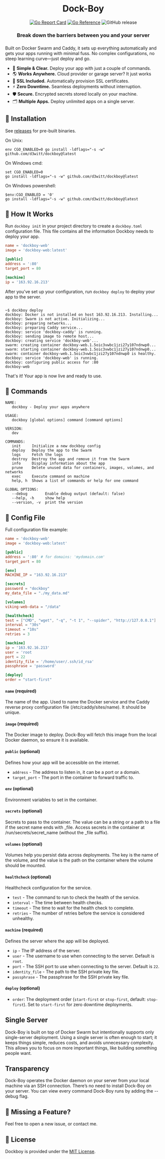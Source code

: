 <div align="center">
<h1>Dock-Boy</h1>

[![Go Report Card](https://goreportcard.com/badge/github.com/d3witt/dockboy)](https://goreportcard.com/report/github.com/d3witt/dockboy)
[![Go Reference](https://pkg.go.dev/badge/github.com/d3witt/dockboy.svg)](https://pkg.go.dev/github.com/d3witt/dockboy)
![GitHub release](https://img.shields.io/github/v/release/d3witt/dockboy)

<h3>Break down the barriers between you and your server<h3/>
</div>

Built on Docker Swarm and Caddy, it sets up everything automatically and gets your apps running with minimal fuss. No complex configurations, no steep learning curve—just deploy and go.

-   🚀 **Simple & Clear.** Deploy your app with just a couple of commands.
-   🌎 **Works Anywhere.** Cloud provider or garage server? It just works
-   🔐 **SSL Included.** Automatically provision SSL certificates.
-   ⚡️ **Zero Downtime.** Seamless deployments without interruption.
-   🛡️ **Secure.** Encrypted secrets stored locally on your machine.
-   🗂️ **Multiple Apps.** Deploy unlimited apps on a single server.

## 🚀 Installation

See [releases](https://github.com/d3witt/dockboy/releases) for pre-built binaries.

On Unix:

```
env CGO_ENABLED=0 go install -ldflags="-s -w" github.com/d3witt/dockboy@latest
```

On Windows cmd:

```
set CGO_ENABLED=0
go install -ldflags="-s -w" github.com/d3witt/dockboy@latest
```

On Windows powershell:

```
$env:CGO_ENABLED = '0'
go install -ldflags="-s -w" github.com/d3witt/dockboy@latest
```

## 📄 How It Works

Run `dockboy init` in your project directory to create a `dockboy.toml` configuration file. This file contains all the information Dockboy needs to deploy your app.

```toml
name = 'dockboy-web'
image = 'dockboy-web:latest'

[public]
address = ':80'
target_port = 80

[machine]
ip = '163.92.16.213'
```

After you've set up your configuration, run `dockboy deploy` to deploy your app to the server.

```shell

~$ dockboy deploy
dockboy: Docker is not installed on host 163.92.16.213. Installing...
dockboy: Swarm is not active. Initializing...
dockboy: preparing networks...
dockboy: preparing Caddy service...
dockboy: service 'dockboy-caddy' is running.
dockboy: sending image to remote host...
dockboy: creating service 'dockboy-web'...
swarm: creating container dockboy-web.1.5oic3vwbc1jzi27y107ndnwp0...
swarm: starting container dockboy-web.1.5oic3vwbc1jzi27y107ndnwp0...
swarm: container dockboy-web.1.5oic3vwbc1jzi27y107ndnwp0 is healthy.
dockboy: service 'dockboy-web' is running.
dockboy: configuring public access for :80
dockboy-web
```

That's it! Your app is now live and ready to use.

## 📖 Commands

```shell
NAME:
   dockboy - Deploy your apps anywhere

USAGE:
   dockboy [global options] command [command options]

VERSION:
   dev

COMMANDS:
   init     Initialize a new dockboy config
   deploy   Deploy the app to the Swarm
   logs     Fetch the logs
   destroy  Destroy the app and remove it from the Swarm
   info     Display information about the app
   prune    Delete unused data for containers, images, volumes, and networks
   exec     Execute command on machine
   help, h  Shows a list of commands or help for one command

GLOBAL OPTIONS:
   --debug        Enable debug output (default: false)
   --help, -h     show help
   --version, -v  print the version
```

## 📝 Config File

Full configuration file example:

```toml
name = 'dockboy-web'
image = 'dockboy-web:latest'

[public]
address = ':80' # for domains: 'mydomain.com'
target_port = 80

[env]
MACHINE_IP = "163.92.16.213"

[secrets]
password = "dockboy"
my_data_file = "./my_data.md"

[volumes]
viking-web-data = "/data"

[healthcheck]
test = ["CMD", "wget", "-q", "-t 1", "--spider", "http://127.0.0.1"]
interval = "30s"
timeout = "10s"
retries = 3

[machine]
ip = '163.92.16.213'
user = 'root
port = 22
identity_file = '/home/user/.ssh/id_rsa'
passphrase = 'password'

[deploy]
order = "start-first"
```

#### `name` (required)

The name of the app. Used to name the Docker service and the Caddy reverse proxy configuration file (/etc/caddy/sites/name). It should be unique.

#### `image` (required)

The Docker image to deploy. Dock-Boy will fetch this image from the local Docker daemon, so ensure it is available.

#### `public` (optional)

Defines how your app will be accessible on the internet.

-   `address` - The address to listen in, it can be a port or a domain.
-   `target_port` - The port in the container to forward traffic to.

#### `env` (optional)

Environment variables to set in the container.

#### `secrets` (optional)

Secrets to pass to the container. The value can be a string or a path to a file if the secret name ends with \_file. Access secrets in the container at /run/secrets/secret_name (without the \_file suffix).

#### `volumes` (optional)

Volumes help you persist data across deployments. The key is the name of the volume, and the value is the path on the container where the volume should be mounted.

#### `healthcheck` (optional)

Healthcheck configuration for the service.

-   `test` - The command to run to check the health of the service.
-   `interval` - The time between health checks.
-   `timeout` - The time to wait for the health check to complete.
-   `retries` - The number of retries before the service is considered unhealthy.

#### `machine` (required)

Defines the server where the app will be deployed.

-   `ip` - The IP address of the server.
-   `user` - The username to use when connecting to the server. Default is `root`.
-   `port` - The SSH port to use when connecting to the server. Default is `22`.
-   `identity_file` - The path to the SSH private key file.
-   `passphrase` - The passphrase for the SSH private key file.

#### `deploy` (optional)

-   `order`: The deployment order (`start-first` or `stop-first`, default: `stop-first`). Set to `start-first` for zero downtime deployments.

## Single Server

Dock-Boy is built on top of Docker Swarm but intentionally supports only single-server deployment. Using a single server is often enough to start; it keeps things simple, reduces costs, and avoids unnecessary complexity. This allows you to focus on more important things, like building something people want.

## Transparency

Dock-Boy operates the Docker daemon on your server from your local machine via an SSH connection. There’s no need to install Dock-Boy on your server. You can view every command Dock-Boy runs by adding the --debug flag.

## 🤝 Missing a Feature?

Feel free to open a new issue, or contact me.

## 📘 License

Dockboy is provided under the [MIT License](https://github.com/d3witt/dockboy/blob/main/LICENSE).
